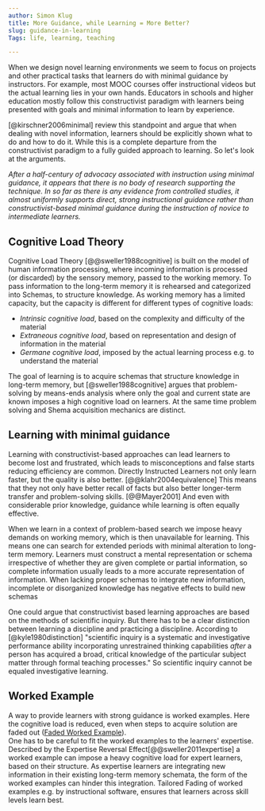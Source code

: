 ```yaml
---
author: Simon Klug
title: More Guidance, while Learning = More Better?
slug: guidance-in-learning
Tags: life, learning, teaching

---
```


When we design novel learning environments we seem to focus on projects and other practical tasks that learners do with minimal guidance by instructors. For example, most MOOC courses offer instructional videos but the actual learning lies in your own hands. Educators in schools and higher education mostly follow this constructivist paradigm with learners being presented with goals and minimal information to learn by experience. 

[@kirschner2006minimal] review this standpoint and argue that when dealing with novel information, learners should be explicitly shown what to do and how to do it. While this is a complete departure from the constructivist paradigm to a fully guided approach to learning. So let's look at the arguments. 



<cite>
After a half-century of advocacy associated with instruction using minimal guidance, it appears that there is no body of research supporting the technique. In so far as there is any evidence from controlled studies, it almost uniformly supports direct, strong instructional guidance rather than constructivist-based minimal guidance during the instruction of novice to intermediate learners.
</cite>

## Cognitive Load Theory 
Cognitive Load Theory [@@sweller1988cognitive] is built on the model of human information processing, where incoming information is processed (or discarded) by the sensory memory, passed to the working memory. To pass information to the long-term memory it is rehearsed and categorized into Schemas, to structure knowledge. As working memory has a limited capacity, but the capacity is different for different
types of cognitive loads:

* *Intrinsic cognitive load*, based on the complexity and difficulty of the material
* *Extraneous cognitive load*, based on representation and design of information in the material
* *Germane cognitive load*, imposed by the actual learning process e.g. to understand the material

The goal of learning is to acquire schemas that structure knowledge in long-term memory, but [@sweller1988cognitive] argues that problem-solving by means-ends analysis where only the goal and current state are known imposes a high cognitive load on learners. At the same time problem solving and Shema acquisition mechanics are distinct.

## Learning with minimal guidance


Learning with constructivist-based approaches can lead learners to become lost and frustrated, which leads to misconceptions and false starts reducing efficiency are common.
Directly Instructed Learners not only learn faster, but the quality is also better. [@@klahr2004equivalence] This means that they not only have better recall of facts but also better longer-term transfer and problem-solving skills. [@@Mayer2001] And even with considerable prior knowledge, guidance while learning is often equally effective. 

When we learn in a context of problem-based search we impose heavy demands on working memory, which is then unavailable for learning. This means one can search for extended periods with minimal alteration to long-term memory. Learners must construct a mental representation or schema irrespective of whether they are given complete or partial information, so complete information usually leads to a more accurate representation of information. When lacking proper schemas to integrate new information, incomplete or disorganized knowledge has negative effects to build new schemas

One could argue that constructivist based learning approaches are based on the methods of scientific inquiry. But there has to be a clear distinction between learning a discipline and practicing a discipline. According to [@kyle1980distinction] "scientific inquiry is a systematic and investigative performance ability incorporating unrestrained thinking capabilities *after* a person has acquired a broad, critical knowledge of the particular subject matter through formal teaching processes." So scientific inquiry cannot be equaled investigative learning.


## Worked Example 
A way to provide learners with strong guidance is worked examples. Here the cognitive load is reduced, even when steps to acquire solution are faded out ([Faded Worked Example](https://en.wikipedia.org/wiki/Worked-example_effect#Faded_worked_examples)).  
One has to be careful to fit the worked examples to the learners' expertise. Described by the Expertise Reversal Effect[@@sweller2011expertise] a worked example can impose a heavy cognitive load for expert learners, based on their structure. As expertise learners are integrating new information in their existing long-term memory schemata, the form of the worked examples can hinder this integration.
Tailored Fading of worked examples e.g. by instructional software, ensures that learners across skill levels learn best.